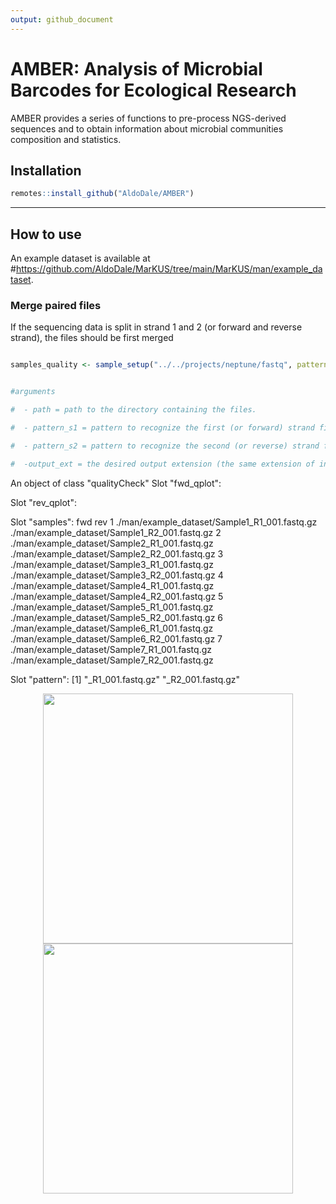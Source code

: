```yaml
---
output: github_document
---
```


# AMBER: Analysis of Microbial Barcodes for Ecological Research

AMBER provides a series of functions to pre-process NGS-derived sequences and to obtain information about microbial communities composition and statistics.



## Installation

```r
remotes::install_github("AldoDale/AMBER")
```
---

## How to use

An example dataset is available at #https://github.com/AldoDale/MarKUS/tree/main/MarKUS/man/example_dataset.


### Merge paired files

If the sequencing data is split in strand 1 and 2 (or forward and reverse strand), the files should be first merged

```r

samples_quality <- sample_setup("../../projects/neptune/fastq", patternF = "_L001_R1_001.fastq.gz", patternR = "_L001_R2_001.fastq.gz", nplots = 3)


#arguments

#  - path = path to the directory containing the files.

#  - pattern_s1 = pattern to recognize the first (or forward) strand files.

#  - pattern_s2 = pattern to recognize the second (or reverse) strand files.

#  -output_ext = the desired output extension (the same extension of input files is recommended).
```

An object of class "qualityCheck"
Slot "fwd_qplot":

Slot "rev_qplot":

Slot "samples":
                                            fwd                                           rev
1 ./man/example_dataset/Sample1_R1_001.fastq.gz ./man/example_dataset/Sample1_R2_001.fastq.gz
2 ./man/example_dataset/Sample2_R1_001.fastq.gz ./man/example_dataset/Sample2_R2_001.fastq.gz
3 ./man/example_dataset/Sample3_R1_001.fastq.gz ./man/example_dataset/Sample3_R2_001.fastq.gz
4 ./man/example_dataset/Sample4_R1_001.fastq.gz ./man/example_dataset/Sample4_R2_001.fastq.gz
5 ./man/example_dataset/Sample5_R1_001.fastq.gz ./man/example_dataset/Sample5_R2_001.fastq.gz
6 ./man/example_dataset/Sample6_R1_001.fastq.gz ./man/example_dataset/Sample6_R2_001.fastq.gz
7 ./man/example_dataset/Sample7_R1_001.fastq.gz ./man/example_dataset/Sample7_R2_001.fastq.gz

Slot "pattern":
[1] "_R1_001.fastq.gz" "_R2_001.fastq.gz"


<p align="center">
  <img src="AMBER/man/example_figures/fwd_plot.png" width="400" />
  <img src="AMBER/man/example_figures/rev_plot.png" width="400" />
</p>
